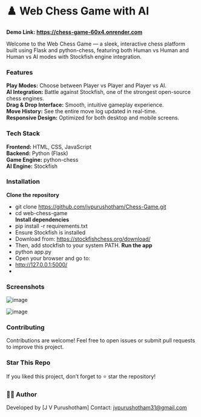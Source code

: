 # ♟️ Web Chess Game with AI

**Demo Link: https://chess-game-60x4.onrender.com**

Welcome to the Web Chess Game — a sleek, interactive chess platform built using Flask and python-chess, featuring both Human vs Human and Human vs AI modes with Stockfish engine integration.

### Features

**Play Modes:** Choose between Player vs Player and Player vs AI.     
**AI Integration:** Battle against Stockfish, one of the strongest open-source chess engines.      
**Drag & Drop Interface:** Smooth, intuitive gameplay experience.      
**Move History:** See the entire move log updated in real-time.      
**Responsive Design:** Optimized for both desktop and mobile screens.     

### Tech Stack

**Frontend:** HTML, CSS, JavaScript        
**Backend:** Python (Flask)      
**Game Engine:** python-chess      
**AI Engine:** Stockfish   

### Installation      

**Clone the repository**   
- git clone https://github.com/jvpurushotham/Chess-Game.git     
- cd web-chess-game      
**Install dependencies**     
- pip install -r requirements.txt     
- Ensure Stockfish is installed     
- Download from: https://stockfishchess.org/download/    
- Then, add stockfish to your system PATH. 
**Run the app**       
- python app.py       
- Open your browser and go to:     
- http://127.0.0.1:5000/     
- 
### Screenshots

![image](https://github.com/user-attachments/assets/68f1e4e5-405d-49c1-b3f7-d46cae709253)

![image](https://github.com/user-attachments/assets/bc8759e3-0a79-4ed3-97c8-76c61e1b5873)
 
### Contributing

Contributions are welcome! Feel free to open issues or submit pull requests to improve this project.

### Star This Repo

If you liked this project, don’t forget to ⭐ star the repository!

### 👨‍💻 Author

Developed by [J V Purushotham]
Contact: jvpurushotham31@gmail.com
